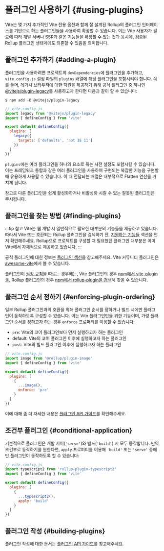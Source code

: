 # 플러그인 사용하기 {#using-plugins}

Vite는 몇 가지 추가적인 Vite 전용 옵션과 함께 잘 설계된 Rollup의 플러그인 인터페이스를 기반으로 하는 플러그인들을 사용하여 확장할 수 있습니다. 이는 Vite 사용자가 필요에 따라 개발 서버나 SSR과 같은 기능들을 확장할 수 있는 것과 동시에, 검증된 Rollup 플러그인 생태계에도 의존할 수 있음을 의미합니다.

## 플러그인 추가하기 {#adding-a-plugin}

플러그인을 사용하려면 프로젝트의 `devDependencies`에 플러그인을 추가하고, `vite.config.js` 설정 파일의 `plugins` 배열에 해당 플러그인을 포함시켜야 합니다. 예를 들어, 레거시 브라우저에 대한 지원을 제공하기 위해 공식 플러그인 중 하나인 [@vitejs/plugin-legacy](https://github.com/vitejs/vite/tree/main/packages/plugin-legacy)를 사용하고자 한다면 다음과 같이 할 수 있습니다:

```
$ npm add -D @vitejs/plugin-legacy
```

```js twoslash
// vite.config.js
import legacy from '@vitejs/plugin-legacy'
import { defineConfig } from 'vite'

export default defineConfig({
  plugins: [
    legacy({
      targets: ['defaults', 'not IE 11']
    })
  ]
})
```

`plugins`에는 여러 플러그인을 하나의 요소로 묶는 사전 설정도 포함시킬 수 있습니다. 이는 프레임워크 통합과 같은 여러 플러그인을 사용하여 구현되는 복잡한 기능을 구현할 때 유용하게 사용될 수 있습니다. 이 때 전달되는 배열은 내부적으로 Flatten 연산을 거치게 됩니다.

참고로 다른 플러그인을 쉽게 활성화하거나 비활성화 시킬 수 있는 잘못된 플러그인은 무시됩니다.

## 플러그인을 찾는 방법 {#finding-plugins}

:::tip 참고
Vite는 웹 개발 시 일반적으로 필요한 대부분의 기능들을 제공하고 있습니다. 따라서 Vite 또는 호환되는 Rollup 플러그인을 검색하기 전, [지원하는 기능들](../guide/features.md) 섹션을 먼저 확인해주세요. Rollup으로 프로젝트를 구성할 때 필요했던 플러그인 대부분은 이미 Vite에서 자체적으로 제공하고 있습니다.
:::

공식 플러그인에 대한 정보는 [플러그인 섹션](../plugins/)을 참고해주세요. Vite 커뮤니티 플러그인은 [awesome-vite](https://github.com/vitejs/awesome-vite#plugins)에서 볼 수 있습니다.

플러그인이 [권장 규칙](./api-plugin.md#conventions)을 따르는 경우에는, Vite 플러그인의 경우 [npm에서 vite-plugin을](https://www.npmjs.com/search?q=vite-plugin&ranking=popularity), Rollup 플러그인의 경우 [npm에서 rollup-plugin을 검색](https://www.npmjs.com/search?q=rollup-plugin&ranking=popularity)해 찾을 수 있습니다.

## 플러그인 순서 정하기 {#enforcing-plugin-ordering}

일부 Rollup 플러그인과의 호환을 위해 플러그인 순서를 정하거나 빌드 시에만 플러그인이 동작하도록 구성할 수 있습니다. 이는 Vite 플러그인만을 위한 기능이며, 가령 플러그인 순서를 정하고자 하는 경우 `enforce` 프로퍼티를 이용할 수 있습니다:

- `pre`: Vite의 코어 플러그인보다 먼저 실행하고자 하는 플러그인
- default: Vite의 코어 플러그인 이후에 실행하고자 하는 플러그인
- `post`: Vite의 빌드 플러그인 이후에 실행하고자 하는 플러그인

```js twoslash
// vite.config.js
import image from '@rollup/plugin-image'
import { defineConfig } from 'vite'

export default defineConfig({
  plugins: [
    {
      ...image(),
      enforce: 'pre'
    }
  ]
})
```

이에 대해 좀 더 자세한 내용은 [플러그인 API 가이드](./api-plugin.md#plugin-ordering)를 확인해주세요.

## 조건부 플러그인 {#conditional-application}

기본적으로 플러그인은 개발 서버(`'serve'`)와 빌드(`'build'`) 시 모두 동작합니다. 만약 조건부로 동작하기를 원한다면, `apply` 프로퍼티를 이용해 `'build'` 또는 `'serve'` 중에만 플러그인이 동작하도록 할 수 있습니다:

```js twoslash
// vite.config.js
import typescript2 from 'rollup-plugin-typescript2'
import { defineConfig } from 'vite'

export default defineConfig({
  plugins: [
    {
      ...typescript2(),
      apply: 'build'
    }
  ]
})
```

## 플러그인 작성 {#building-plugins}

플러그인 작성에 대한 문서는 [플러그인 API 가이드](./api-plugin.md)를 참고해주세요.